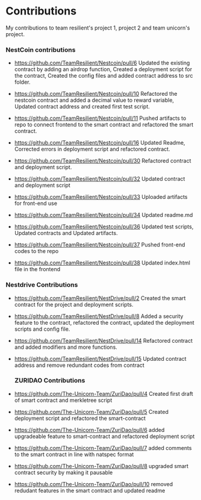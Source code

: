 # Contributions
My contributions to team resilient's project 1, project 2 and team unicorn's project.

### NestCoin contributions
* https://github.com/TeamResilient/Nestcoin/pull/6
  Updated the existing contract by adding an airdrop function,
  Created a deployment script for the contract,
  Created the config files and added contract address to src folder.
  
* https://github.com/TeamResilient/Nestcoin/pull/10
  Refactored the nestcoin contract and added a decimal value to reward variable, 
  Updated contract address and 
  created first test script.
  
* https://github.com/TeamResilient/Nestcoin/pull/11
  Pushed artifacts to repo to connect frontend to the smart contract and 
  refactored the smart contract.
  
* https://github.com/TeamResilient/Nestcoin/pull/16
  Updated Readme, 
  Corrected errors in deployment script and 
  refactored contract.
  
* https://github.com/TeamResilient/Nestcoin/pull/30
  Refactored contract and deployment script.
  
* https://github.com/TeamResilient/Nestcoin/pull/32
  Updated contract and deployment script
  
* https://github.com/TeamResilient/Nestcoin/pull/33
  Uploaded artifacts for front-end use
  
* https://github.com/TeamResilient/Nestcoin/pull/34
  Updated readme.md
  
* https://github.com/TeamResilient/Nestcoin/pull/36
  Updated test scripts,
  Updated contracts and 
  Updated artifacts.
  
* https://github.com/TeamResilient/Nestcoin/pull/37
  Pushed front-end codes to the repo
  
* https://github.com/TeamResilient/Nestcoin/pull/38
  Updated index.html file in the frontend
  
  
 ### Nestdrive Contributions
 
 * https://github.com/TeamResilient/NestDrive/pull/2
 Created the smart contract for the project and deployment scripts.
 
 * https://github.com/TeamResilient/NestDrive/pull/8
 Added a security feature to the contract, refactored the contract, updated the deployment scripts and config file.
 
* https://github.com/TeamResilient/NestDrive/pull/14
  Refactored contract and added modifiers and more functions.
  
* https://github.com/TeamResilient/NestDrive/pull/15
  Updated contract address and remove redundant codes from contract
  
  
  ### ZURIDAO Contributions
  
* https://github.com/The-Unicorn-Team/ZuriDao/pull/4 
  Created first draft of smart contract and merkletree script
  
* https://github.com/The-Unicorn-Team/ZuriDao/pull/5 Created deployment script and refactored the smart-contract

* https://github.com/The-Unicorn-Team/ZuriDao/pull/6 added upgradeable feature to smart-contract and refactored deployment script

* https://github.com/The-Unicorn-Team/ZuriDao/pull/7 added comments to the smart contract in line with natspec format

* https://github.com/The-Unicorn-Team/ZuriDao/pull/8 upgraded smart contract security by making it pausable

* https://github.com/The-Unicorn-Team/ZuriDao/pull/10 removed redudant features in the smart contract and updated readme
  
 
